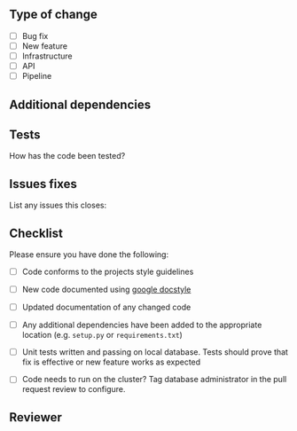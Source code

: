<!-- Please follow these instructions when creating a pull request -->

<!-- 1. Ensure select the Odysseus project for the pull request on the right hand menu -->
<!-- 2. Name the pull request after the issue. e.g. iss_832_add_weather_data_input ->

# Summary
<!-- Please provide an overview of what this pull request does -->

## Type of change
<!-- Please select the types of change made -->

- [ ] Bug fix
- [ ] New feature
- [ ] Infrastructure 
- [ ] API
- [ ] Pipeline

## Additional dependencies
<!-- List any dependencies added to the project ->

<!-- - dependency 1 -->
<!-- - dependency 2 -->

## Tests
How has the code been tested?

<!-- - Added pytest tests -->
<!-- - Ran code using local database -->

## Issues fixes

List any issues this closes:

<!-- - Closes issue -->
<!-- - Closes issue -->

## Checklist
Please ensure you have done the following:

- [ ] Code conforms to the projects style guidelines

- [ ] New code documented using [google docstyle](https://sphinxcontrib-napoleon.readthedocs.io/en/latest/example_google.html)

- [ ] Updated documentation of any changed code

- [ ] Any additional dependencies have been added to the appropriate location (e.g. `setup.py` or `requirements.txt`)

- [ ] Unit tests written and passing on local database. Tests should prove that fix is effective or new feature works as expected

- [ ] Code needs to run on the cluster? Tag database administrator in the pull request review to configure. 

## Reviewer

<!-- List anything you would like the reviewer to focus on. ->

<!-- - I'm not sure if my tests cover all use cases well -->
